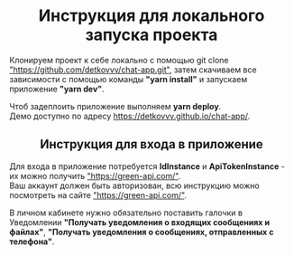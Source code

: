 <h1 align="center">Инструкция для локального запуска проекта</h1>
Клонируем проект к себе локально с помощью git clone <a href="https://github.com/detkovvv/chat-app.git" target="_blank">"https://github.com/detkovvv/chat-app.git"</a>,
затем скачиваем все зависимости с помощью команды <b>"yarn install"</b> и запускаем приложение <b>"yarn dev"</b>.

Чтоб задеплоить приложение выполняем <b>yarn deploy</b>.<br/>
Демо доступно по адресу https://detkovvv.github.io/chat-app/.

<h2 align="center">Инструкция для входа в приложение</h2>
Для входа в приложение потребуется <b>IdInstance</b> и <b>ApiTokenInstance</b> - их можно получить <a href="https://green-api.com/" target="_blank">"https://green-api.com/"</a>.<br/>
Ваш аккаунт должен быть авторизован, всю инструкцию можно посмотреть на сайте <a href="https://green-api.com/" target="_blank">"https://green-api.com/"</a>.

В личном кабинете нужно обязательно поставить галочки в Уведомлении <b>"Получать уведомления о входящих сообщениях и файлах"</b>, <b>"Получать уведомления о сообщениях, отправленных с телефона"</b>.
